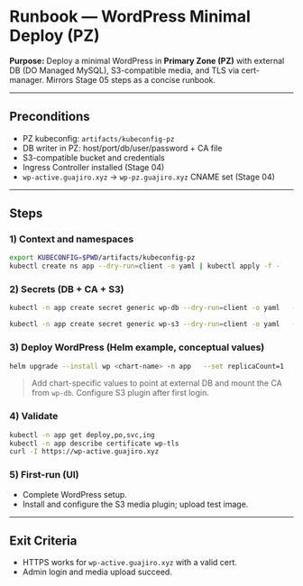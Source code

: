 # Runbook — WordPress Minimal Deploy (PZ)

**Purpose:** Deploy a minimal WordPress in **Primary Zone (PZ)** with external DB (DO Managed MySQL), S3-compatible media, and TLS via cert-manager. Mirrors Stage 05 steps as a concise runbook.

---

## Preconditions
- PZ kubeconfig: `artifacts/kubeconfig-pz`
- DB writer in PZ: host/port/db/user/password + CA file
- S3-compatible bucket and credentials
- Ingress Controller installed (Stage 04)
- `wp-active.guajiro.xyz` → `wp-pz.guajiro.xyz` CNAME set (Stage 04)

---

## Steps

### 1) Context and namespaces
```bash
export KUBECONFIG=$PWD/artifacts/kubeconfig-pz
kubectl create ns app --dry-run=client -o yaml | kubectl apply -f -
```

### 2) Secrets (DB + CA + S3)
```bash
kubectl -n app create secret generic wp-db --dry-run=client -o yaml   --from-literal=DB_HOST='<db-host:port>'   --from-literal=DB_NAME='wordpress'   --from-literal=DB_USER='<db-user>'   --from-literal=DB_PASSWORD='<db-password>'   --from-file=DB_CA_CERT='./ca-certificate.crt' | kubectl apply -f -

kubectl -n app create secret generic wp-s3 --dry-run=client -o yaml   --from-literal=S3_ENDPOINT='https://<endpoint>'   --from-literal=S3_BUCKET='wp-media'   --from-literal=S3_REGION='auto'   --from-literal=S3_ACCESS_KEY_ID='<access-key>'   --from-literal=S3_SECRET_ACCESS_KEY='<secret-key>' | kubectl apply -f -
```

### 3) Deploy WordPress (Helm example, conceptual values)
```bash
helm upgrade --install wp <chart-name> -n app   --set replicaCount=1   --set ingress.enabled=true   --set ingress.className=nginx   --set ingress.annotations."cert-manager\.io/cluster-issuer"=le-prod-cloudflare   --set ingress.tls[0].secretName=wp-tls   --set ingress.tls[0].hosts[0]=wp-active.guajiro.xyz   --set ingress.hosts[0].host=wp-active.guajiro.xyz   --set ingress.hosts[0].paths[0].path=/   --set ingress.hosts[0].paths[0].pathType=Prefix
```

> Add chart-specific values to point at external DB and mount the CA from `wp-db`. Configure S3 plugin after first login.

### 4) Validate
```bash
kubectl -n app get deploy,po,svc,ing
kubectl -n app describe certificate wp-tls
curl -I https://wp-active.guajiro.xyz
```

### 5) First-run (UI)
- Complete WordPress setup.
- Install and configure the S3 media plugin; upload test image.

---

## Exit Criteria
- HTTPS works for `wp-active.guajiro.xyz` with a valid cert.
- Admin login and media upload succeed.
